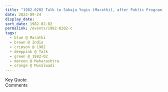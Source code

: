 ```yaml
---
title: "1982-0202 Talk to Sahaja Yogis (Marathi), after Public Program, Musalawāḍī (10 kms NE of Rāhurī), Maharashtra, India"
date: 2023-09-24
display_date: 
sort_date: 1982-02-02
permalink: /events/1982-0202-c
tags:
  - blue @ Marathi
  - brown @ India
  - crimson @ 1982
  - deeppink @ Talk
  - green @ 1982-02
  - maroon @ Maharashtra
  - orange @ Musalwadi
---
```


<wave-list>
  <list-title color="green" width="75">Key Quote</list-title>
  <list-item color="BlanchedAlmond"  width="200"></list-item>
  <list-item color="Lavender"></list-item>
  <list-item color="BlanchedAlmond"></list-item>
</wave-list>

<br>

<wave-list>
  <list-title color="green" width="75">Comments</list-title>
  <list-item color="BlanchedAlmond"  width="200"></list-item>
  <list-item color="Lavender"></list-item>
  <list-item color="BlanchedAlmond"></list-item>
</wave-list>